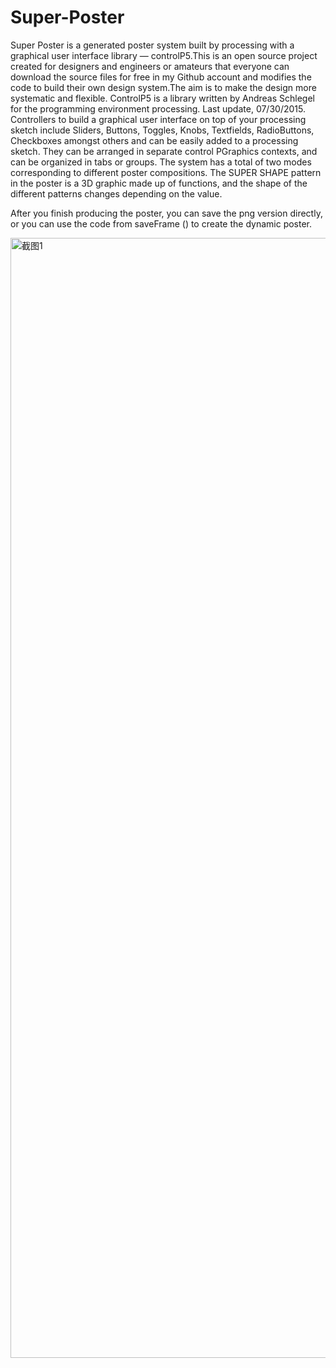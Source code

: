 # Super-Poster
Super Poster is a generated poster system built by processing with a graphical user interface library — controlP5.This is an open source project created for designers and engineers or amateurs that everyone can download the source files for free in my Github account and modifies the code to build their own design system.The aim is to make the design more systematic and flexible.  ControlP5 is a library written by Andreas Schlegel for the programming environment processing. Last update, 07/30/2015.  Controllers to build a graphical user interface on top of your processing sketch include Sliders, Buttons, Toggles, Knobs, Textfields, RadioButtons, Checkboxes amongst others and can be easily added to a processing sketch. They can be arranged in separate control PGraphics contexts, and can be organized in tabs or groups.
The system has a total of two modes corresponding to different poster compositions. The SUPER SHAPE pattern in the poster is a 3D graphic made up of functions, and the shape of the different patterns changes depending on the value.

After you finish producing the poster, you can save the png version directly, or you can use the code from saveFrame () to create the dynamic poster.



<img width="1792" alt="截图1" src="https://user-images.githubusercontent.com/91132732/149211653-2ef779ef-8c78-41e7-abce-aca9231d60e6.png">





